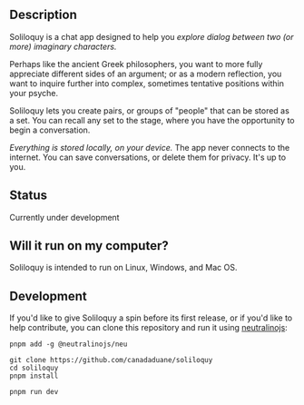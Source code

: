 ## Description

Soliloquy is a chat app designed to help you <em>
explore dialog between two (or more) imaginary characters.
</em>

Perhaps like the ancient Greek philosophers, you want to more fully
appreciate different sides of an argument; or as a modern reflection,
you want to inquire further into complex, sometimes tentative
positions within your psyche.

Soliloquy lets you create pairs, or groups of "people" that can be
stored as a set. You can recall any set to the stage, where you have
the opportunity to begin a conversation.

<em>Everything is stored locally, on your device.</em> The app never connects
to the internet. You can save conversations, or delete them for privacy.
It's up to you.

## Status

Currently under development

## Will it run on my computer?

Soliloquy is intended to run on Linux, Windows, and Mac OS.

## Development

If you'd like to give Soliloquy a spin before its first release, or if
you'd like to help contribute, you can clone this repository and run it using
[neutralinojs](https://neutralino.js.org/):

```
pnpm add -g @neutralinojs/neu

git clone https://github.com/canadaduane/soliloquy
cd soliloquy
pnpm install

pnpm run dev
```
